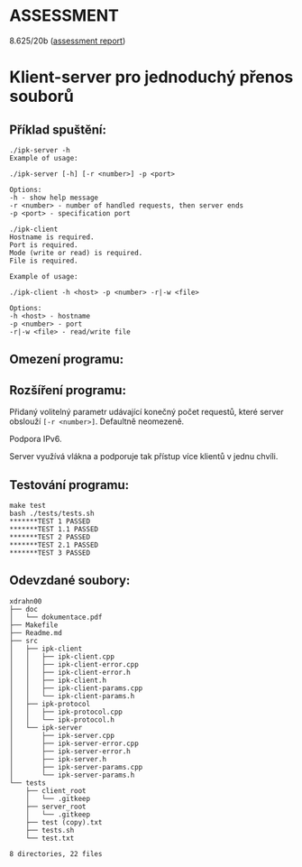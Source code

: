 ASSESSMENT
=========
8.625/20b ([assessment report](https://github.com/ldrahnik/ipk_1_project_2/issues/1))

Klient-server pro jednoduchý přenos souborů
============

## Příklad spuštění:

```
./ipk-server -h
Example of usage:

./ipk-server [-h] [-r <number>] -p <port> 

Options:
-h - show help message
-r <number> - number of handled requests, then server ends
-p <port> - specification port
```

```
./ipk-client
Hostname is required.
Port is required.
Mode (write or read) is required.
File is required.

Example of usage:

./ipk-client -h <host> -p <number> -r|-w <file>

Options:
-h <host> - hostname
-p <number> - port
-r|-w <file> - read/write file
```

## Omezení programu:

## Rozšíření programu:

Přidaný volitelný parametr udávající konečný počet requestů, které server obslouží `[-r <number>]`. Defaultně neomezeně.

Podpora IPv6.

Server využívá vlákna a podporuje tak přístup více klientů v jednu chvíli.

## Testování programu:

```
make test
bash ./tests/tests.sh
*******TEST 1 PASSED
*******TEST 1.1 PASSED
*******TEST 2 PASSED
*******TEST 2.1 PASSED
*******TEST 3 PASSED
```

## Odevzdané soubory:

```
xdrahn00
├── doc
│   └── dokumentace.pdf
├── Makefile
├── Readme.md
├── src
│   ├── ipk-client
│   │   ├── ipk-client.cpp
│   │   ├── ipk-client-error.cpp
│   │   ├── ipk-client-error.h
│   │   ├── ipk-client.h
│   │   ├── ipk-client-params.cpp
│   │   └── ipk-client-params.h
│   ├── ipk-protocol
│   │   ├── ipk-protocol.cpp
│   │   └── ipk-protocol.h
│   └── ipk-server
│       ├── ipk-server.cpp
│       ├── ipk-server-error.cpp
│       ├── ipk-server-error.h
│       ├── ipk-server.h
│       ├── ipk-server-params.cpp
│       └── ipk-server-params.h
└── tests
    ├── client_root
    │   └── .gitkeep
    ├── server_root
    │   └── .gitkeep
    ├── test (copy).txt
    ├── tests.sh
    └── test.txt

8 directories, 22 files
```
